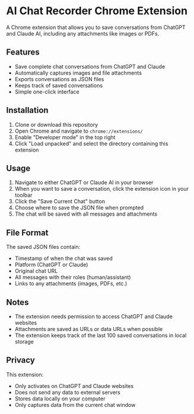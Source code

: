 # AI Chat Recorder Chrome Extension

A Chrome extension that allows you to save conversations from ChatGPT and Claude AI, including any attachments like images or PDFs.

## Features

- Save complete chat conversations from ChatGPT and Claude
- Automatically captures images and file attachments
- Exports conversations as JSON files
- Keeps track of saved conversations
- Simple one-click interface

## Installation

1. Clone or download this repository
2. Open Chrome and navigate to `chrome://extensions/`
3. Enable "Developer mode" in the top right
4. Click "Load unpacked" and select the directory containing this extension

## Usage

1. Navigate to either ChatGPT or Claude AI in your browser
2. When you want to save a conversation, click the extension icon in your toolbar
3. Click the "Save Current Chat" button
4. Choose where to save the JSON file when prompted
5. The chat will be saved with all messages and attachments

## File Format

The saved JSON files contain:
- Timestamp of when the chat was saved
- Platform (ChatGPT or Claude)
- Original chat URL
- All messages with their roles (human/assistant)
- Links to any attachments (images, PDFs, etc.)

## Notes

- The extension needs permission to access ChatGPT and Claude websites
- Attachments are saved as URLs or data URLs when possible
- The extension keeps track of the last 100 saved conversations in local storage

## Privacy

This extension:
- Only activates on ChatGPT and Claude websites
- Does not send any data to external servers
- Stores data locally on your computer
- Only captures data from the current chat window 